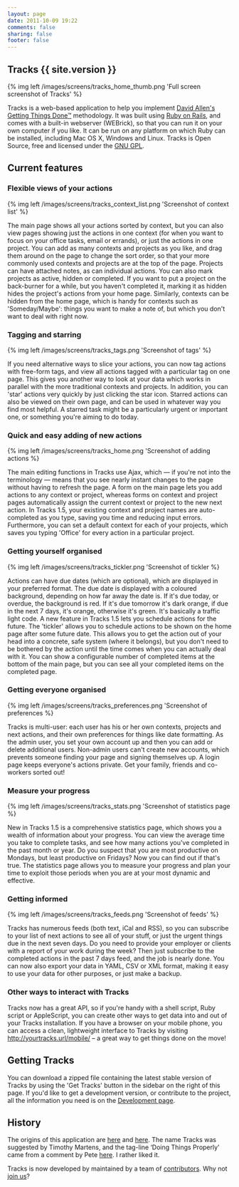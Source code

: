 ```yaml
---
layout: page
date: 2011-10-09 19:22
comments: false
sharing: false
footer: false
---
```


## Tracks {{ site.version }}

{% img left /images/screens/tracks_home_thumb.png 'Full screen screenshot of Tracks' %}

Tracks is a web-based application to help you implement <a href="http://www.davidco.com/">David Allen's</a> <a href="http://www.amazon.com/gp/product/0142000280/qid=1143370534/sr=2-1/ref=pd_bbs_b_2_1/103-9587420-9758203?s=books&amp;v=glance&amp;n=283155">Getting Things Done&#8482;</a> methodology. It was built using <a href="http://www.rubyonrails.com/">Ruby on Rails</a>, and comes with a built-in webserver (<span class="caps">WEB</span>rick), so that you can run it on your own computer if you like. It can be run on any platform on which Ruby can be installed, including Mac OS X, Windows and Linux. Tracks is Open Source, free and licensed under the <a href="http://creativecommons.org/licenses/GPL/2.0/"><span class="caps">GNU</span> <span class="caps">GPL</span></a>.

## Current features

### Flexible views of your actions

{% img left /images/screens/tracks_context_list.png 'Screenshot of context list' %}

The main page shows all your actions sorted by context, but you can also view pages showing just the actions in one context (for when you want to focus on your office tasks, email or errands), or just the actions in one project. You can add as many contexts and projects as you like, and drag them around on the page to change the sort order, so that your more commonly used contexts and projects are at the top of the page. Projects can have attached notes, as can individual actions. You can also mark projects as active, hidden or completed. If you want to put a project on the back-burner for a while, but you haven't completed it, marking it as hidden hides the project's actions from your home page. Similarly, contexts can be hidden from the home page, which is handy for contexts such as 'Someday/Maybe': things you want to make a note of, but which you don't want to deal with right now.

### Tagging and starring

{% img left /images/screens/tracks_tags.png 'Screenshot of tags' %}

If you need alternative ways to slice your actions, you can now tag actions with free-form tags, and view all actions tagged with a particular tag on one page. This gives you another way to look at  your data which works in parallel with the more traditional contexts and projects. In addition, you can 'star' actions very quickly by just clicking the star icon. Starred actions can also be viewed on their own page, and can be used in whatever way you find most helpful. A starred task might be a particularly urgent or important one, or something you're aiming to do today.

### Quick and easy adding of new actions

{% img left /images/screens/tracks_home.png 'Screenshot of adding actions %}

The main editing functions in Tracks use Ajax, which &#8212; if you're not into the terminology &#8212; means that you see nearly instant changes to the page without having to refresh the page. A form on the main page lets you add actions to any context or project, whereas forms on context and project pages automatically assign the current context or project to the new next action. In Tracks 1.5, your existing context and project names are auto-completed as you type, saving you time and reducing input errors. Furthermore, you can set a default context for each of your projects, which saves you typing 'Office' for every action in a particular project.

### Getting yourself organised

{% img left /images/screens/tracks_tickler.png 'Screenshot of tickler %}

Actions can have due dates (which are optional), which are displayed in your preferred format. The due date is displayed with a coloured background, depending on how far away the date is. If it's due today, or overdue, the background is red. If it's due tomorrow it's dark orange, if due in the next 7 days, it's orange, otherwise it's green. It's basically a traffic light code. A new feature in Tracks 1.5 lets you schedule actions for the future. The 'tickler' allows you to schedule actions to be shown on the home page after some future date. This allows you to get the action out of your head into a concrete, safe system (where it belongs), but you don't need to be bothered by the action until the time comes when you can actually deal with it. You can show a configurable number of completed items at the bottom of the main page, but you can see all your completed items on the completed page.

### Getting everyone organised

{% img left /images/screens/tracks_preferences.png 'Screenshot of preferences %}

Tracks is multi-user: each user has his or her own contexts, projects and next actions, and their own preferences for things like date formatting. As the admin user, you set your own account up and then you can add or delete additional users. Non-admin users can't create new accounts, which prevents someone finding your page and signing themselves up. A login page keeps everyone's actions private. Get your family, friends and co-workers sorted out!

### Measure your progress

{% img left /images/screens/tracks_stats.png 'Screenshot of statistics page %}

New in Tracks 1.5 is a comprehensive statistics page, which shows you a wealth of information about your progress. You can view the average time you take to complete tasks, and see how many actions you've completed in the past month or year. Do you suspect that you are most productive on Mondays, but least productive on Fridays? Now you can find out if that's true. The statistics page allows you to measure your progress and plan your time to exploit those periods when you are at your most dynamic and effective.

### Getting informed

{% img left /images/screens/tracks_feeds.png 'Screenshot of feeds' %}

Tracks has numerous feeds (both text, iCal and <span class="caps">RSS</span>), so you can subscribe to your list of next actions to see all of your stuff, or just the urgent things due in the next seven days. Do you need to provide your employer or clients with a report of your work during the week? Then just subscribe to the completed actions in the past 7 days feed, and the job is nearly done. You can now also export your data in <span class="caps">YAML</span>, <span class="caps">CSV</span> or <span class="caps">XML</span> format, making it easy to use your data for other purposes, or just make a backup.

### Other ways to interact with Tracks

Tracks now has a great <span class="caps">API</span>, so if you're handy with a shell script, Ruby script or AppleScript, you can create other ways to get data into and out of your Tracks installation. If you have a browser on your mobile phone, you can access a clean, lightweight interface to Tracks by visiting http://yourtracks.url/mobile/ &#8211; a great way to get things done on the move!


## Getting Tracks

You can download a zipped file containing the latest stable version of Tracks by using the 'Get Tracks' button in the sidebar on the right of this page. If you'd like to get a development version, or contribute to the project, all the information you need is on the <a href="/development">Development page</a>.

## History

The origins of this application are <a href="http://www.rousette.org.uk/blog/archives/rails-gtd-application/">here</a> and <a href="http://www.rousette.org.uk/blog/archives/2004/11/07/gtd-on-rails/">here</a>. The name Tracks was suggested by Timothy Martens, and the tag-line &#8216;Doing Things Properly' came from a comment by Pete <a href="http://www.rousette.org.uk/blog/archives/2004/12/07/do-it-now-by-steve-pavlina/#comment-2976">here</a>. I rather liked it.

Tracks is now developed by maintained by a team of <a href="https://github.com/TracksApp/tracks/wiki/Contributors">contributors</a>. Why not <a href="/development">join us</a>?
